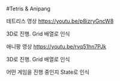 #Tetris & Anipang

테트리스 영상
https://youtu.be/p8izryGncW8

3D로 진행. Grid 배열로 인식

애니팡 영상
https://youtu.be/rvq51hn7PJk

3D로 진행. Grid 배열로 인식


어떤 게임을 진행 중인지 State로 인식
